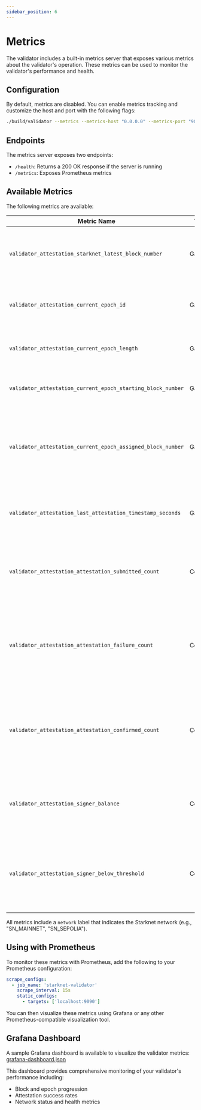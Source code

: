 ```yaml
---
sidebar_position: 6
---
```


# Metrics

The validator includes a built-in metrics server that exposes various metrics about the validator's operation. These metrics can be used to monitor the validator's performance and health.

## Configuration

By default, metrics are disabled. You can enable metrics tracking and customize the host and port with the following flags:

```bash
./build/validator --metrics --metrics-host "0.0.0.0" --metrics-port "9090"  # Listen on all interfaces, port 9090
```

## Endpoints

The metrics server exposes two endpoints:

- `/health`: Returns a 200 OK response if the server is running
- `/metrics`: Exposes Prometheus metrics

## Available Metrics

The following metrics are available:

| Metric Name | Type | Description | Example |
|-------------|------|-------------|---------|
| `validator_attestation_starknet_latest_block_number` | Gauge | The latest block number seen by the validator on the Starknet network | `validator_attestation_starknet_latest_block_number{network="SN_SEPOLIA"} 10500` |
| `validator_attestation_current_epoch_id` | Gauge | The ID of the current epoch the validator is participating in | `validator_attestation_current_epoch_id{network="SN_SEPOLIA"} 42` |
| `validator_attestation_current_epoch_length` | Gauge | The total length (in blocks) of the current epoch | `validator_attestation_current_epoch_length{network="SN_SEPOLIA"} 100` |
| `validator_attestation_current_epoch_starting_block_number` | Gauge | The first block number of the current epoch | `validator_attestation_current_epoch_starting_block_number{network="SN_SEPOLIA"} 10401` |
| `validator_attestation_current_epoch_assigned_block_number` | Gauge | The specific block number within the current epoch for which the validator is assigned to attest | `validator_attestation_current_epoch_assigned_block_number{network="SN_SEPOLIA"} 10455` |
| `validator_attestation_last_attestation_timestamp_seconds` | Gauge | The Unix timestamp (in seconds) of the last successful attestation submission | `validator_attestation_last_attestation_timestamp_seconds{network="SN_SEPOLIA"} 1678886400` |
| `validator_attestation_attestation_submitted_count` | Counter | The total number of attestations submitted by the validator since startup | `validator_attestation_attestation_submitted_count{network="SN_SEPOLIA"} 55` |
| `validator_attestation_attestation_failure_count` | Counter | The total number of attestation transaction submission failures encountered by the validator since startup | `validator_attestation_attestation_failure_count{network="SN_SEPOLIA"} 3` |
| `validator_attestation_attestation_confirmed_count` | Counter | The total number of attestations that have been confirmed on the network since validator startup | `validator_attestation_attestation_confirmed_count{network="SN_SEPOLIA"} 52` |
| `validator_attestation_signer_balance` | Counter | The balance of the account that signs the attestation after each attest transaction | `validator_attestation_signer_balance{network="SN_SEPOLIA"} 113` |
| `validator_attestation_signer_below_threshold` | Counter | Set to one if the account that signs the attestation has it's balance below certain threshold | `validator_attestation_signer_below_threshold{network="SN_SEPOLIA"} 0` |

All metrics include a `network` label that indicates the Starknet network (e.g., "SN_MAINNET", "SN_SEPOLIA").

## Using with Prometheus

To monitor these metrics with Prometheus, add the following to your Prometheus configuration:

```yaml
scrape_configs:
  - job_name: 'starknet-validator'
    scrape_interval: 15s
    static_configs:
      - targets: ['localhost:9090']
```

You can then visualize these metrics using Grafana or any other Prometheus-compatible visualization tool.

## Grafana Dashboard

A sample Grafana dashboard is available to visualize the validator metrics: [grafana-dashboard.json](/grafana-dashboard.json)

This dashboard provides comprehensive monitoring of your validator's performance including:
- Block and epoch progression
- Attestation success rates  
- Network status and health metrics 
